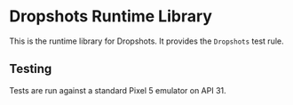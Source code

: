 # Dropshots Runtime Library

This is the runtime library for Dropshots. It provides the `Dropshots` test rule.

## Testing

Tests are run against a standard Pixel 5 emulator on API 31.

